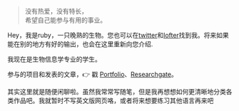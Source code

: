 > 没有热爱，没有特长，  
> 希望自己能参与有用的事业。

Hey，我是ruby，一只晚熟的生物。您也可以在[twitter](https://twitter.com/RubyUstc/)和[lofter](https://scilavisher.lofter.com/)找到我。将来如果能在别的地方有好的输出，也会在这里重新向您介绍.

我现在是生物信息学专业的学生。

参与的项目和发表的文章，👉 戳 [Portfolio](/portfolio)、[Researchgate](https://www.researchgate.net/profile/Hong-Jiang-53/research)。

其实这里就是随便闲聊啦。虽然我常常写随笔，但是我再想想如何更清晰地分类各类作品吧。我就暂时不写英文版网页咯，或者将来想要练习其他语言再来吧
